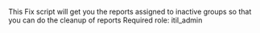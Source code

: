 This Fix script will get you the reports assigned to inactive groups so that you can do the cleanup of reports
Required role: itil_admin
